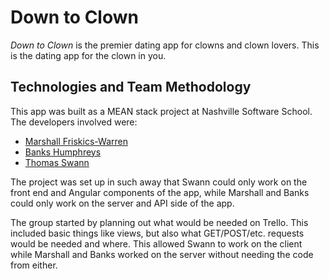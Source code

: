 # Down to Clown

*Down to Clown* is the premier dating app for clowns and clown lovers. This is the dating app for the clown in you.

## Technologies and Team Methodology

This app was built as a MEAN stack project at Nashville Software School. The developers involved were:

+ [Marshall Friskics-Warren](https://github.com/wmfwarren/)
+ [Banks Humphreys](https://github.com/iobg/)
+ [Thomas Swann](https://github.com/tkswann2/)

The project was set up in such away that Swann could only work on the front end and Angular components of the app, while Marshall and Banks could only work on the server and API side of the app.

The group started by planning out what would be needed on Trello. This included basic things like views, but also what GET/POST/etc. requests would be needed and where. This allowed Swann to work on the client while Marshall and Banks worked on the server without needing the code from either.
